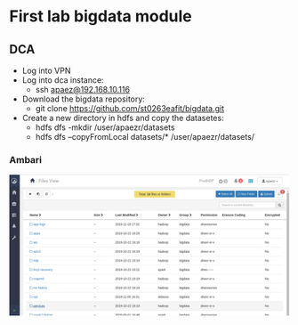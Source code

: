 
# First lab bigdata module

## DCA 
  * Log into VPN
  * Log into dca instance:
    * ssh apaez@192.168.10.116
  * Download the bigdata repository:
    * git clone https://github.com/st0263eafit/bigdata.git 
  * Create a new directory in hdfs and copy the datasetes:
    * hdfs dfs -mkdir /user/apaezr/datasets
    * hdfs dfs –copyFromLocal datasets/* /user/apaezr/datasets/
    
### Ambari
![ambari](images/ambari.png)
